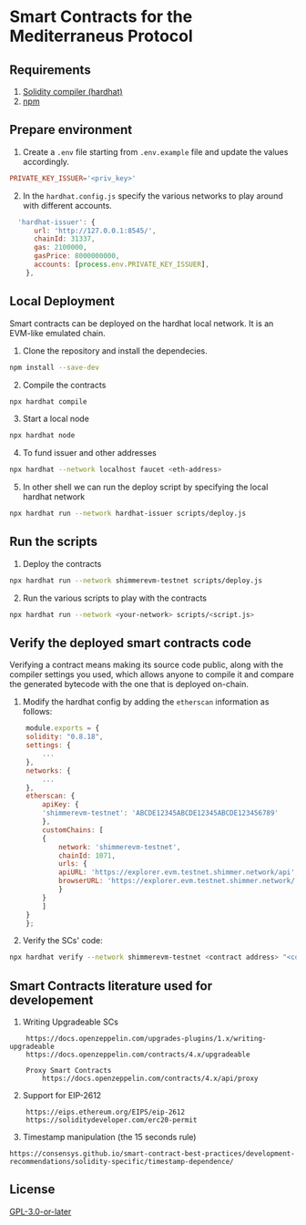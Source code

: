 # Smart Contracts for the Mediterraneus Protocol 

## Requirements
1. [Solidity compiler (hardhat)](https://hardhat.org/)
2. [npm](https://docs.npmjs.com/downloading-and-installing-node-js-and-npm) 

## Prepare environment

1. Create a `.env` file starting from `.env.example` file and update the values accordingly.
 
```conf
PRIVATE_KEY_ISSUER='<priv_key>'
```

2. In the `hardhat.config.js` specify the various networks to play around with different accounts. 

```js
  'hardhat-issuer': {
      url: 'http://127.0.0.1:8545/',
      chainId: 31337,
      gas: 2100000, 
      gasPrice: 8000000000,
      accounts: [process.env.PRIVATE_KEY_ISSUER],
    },
```

## Local Deployment
Smart contracts can be deployed on the hardhat local network. It is an EVM-like emulated chain.

1. Clone the repository and install the dependecies. 
```sh
npm install --save-dev
```

2. Compile the contracts
```sh
npx hardhat compile
```

3. Start a local node
```sh
npx hardhat node
```

4. To fund issuer and other addresses
```sh
npx hardhat --network localhost faucet <eth-address>
```

5. In other shell we can run the deploy script by specifying the local hardhat network
```sh
npx hardhat run --network hardhat-issuer scripts/deploy.js
```


## Run the scripts

1. Deploy the contracts
```sh
npx hardhat run --network shimmerevm-testnet scripts/deploy.js
```

2. Run the various scripts to play with the contracts
```sh
npx hardhat run --network <your-network> scripts/<script.js>
```

## Verify the deployed smart contracts code
Verifying a contract means making its source code public, along with the compiler settings you used, which 
allows anyone to compile it and compare the generated bytecode with the one that is deployed on-chain.

1. Modify the hardhat config by adding the `etherscan` information as follows:
```js
    module.exports = {
    solidity: "0.8.18",
    settings: {
        ...
    },
    networks: {
        ...
    },
    etherscan: {
        apiKey: {
        'shimmerevm-testnet': 'ABCDE12345ABCDE12345ABCDE123456789' 
        },
        customChains: [
        {
            network: 'shimmerevm-testnet',
            chainId: 1071,
            urls: {
            apiURL: 'https://explorer.evm.testnet.shimmer.network/api',
            browserURL: 'https://explorer.evm.testnet.shimmer.network/'
            }
        }
        ]
    }
    };
```

2. Verify the SCs' code:
```sh
npx hardhat verify --network shimmerevm-testnet <contract address> "<contract constructor Arg1>" "<contract constructor Arg2>"
```

## Smart Contracts literature used for developement
1. Writing Upgradeable SCs
```
    https://docs.openzeppelin.com/upgrades-plugins/1.x/writing-upgradeable
    https://docs.openzeppelin.com/contracts/4.x/upgradeable
    
    Proxy Smart Contracts
        https://docs.openzeppelin.com/contracts/4.x/api/proxy
```

2. Support for EIP-2612 
``` 
    https://eips.ethereum.org/EIPS/eip-2612
    https://soliditydeveloper.com/erc20-permit
```

3. Timestamp manipulation (the 15 seconds rule)
```
https://consensys.github.io/smart-contract-best-practices/development-recommendations/solidity-specific/timestamp-dependence/
```

## License

[GPL-3.0-or-later](https://spdx.org/licenses/GPL-3.0-or-later.html)
